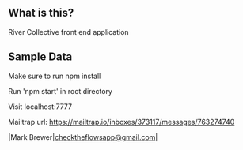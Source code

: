 ## What is this?

River Collective front end application

## Sample Data

Make sure to run npm install

Run 'npm start' in root directory

Visit localhost:7777

Mailtrap url: https://mailtrap.io/inboxes/373117/messages/763274740

|Mark Brewer|checktheflowsapp@gmail.com|
